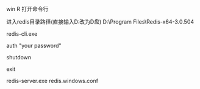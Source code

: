 
win R 打开命令行

进入redis目录路径(直接输入D:改为D盘)
D:\Program Files\Redis-x64-3.0.504

redis-cli.exe

auth "your password"

shutdown

exit

redis-server.exe redis.windows.conf
